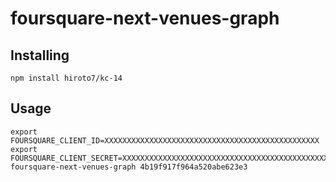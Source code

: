 # foursquare-next-venues-graph

## Installing
```
npm install hiroto7/kc-14
```

## Usage
```
export FOURSQUARE_CLIENT_ID=XXXXXXXXXXXXXXXXXXXXXXXXXXXXXXXXXXXXXXXXXXXXXXXX
export FOURSQUARE_CLIENT_SECRET=XXXXXXXXXXXXXXXXXXXXXXXXXXXXXXXXXXXXXXXXXXXXXXXX
foursquare-next-venues-graph 4b19f917f964a520abe623e3
```
